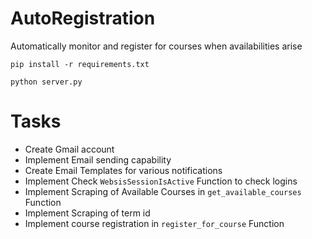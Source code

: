 # AutoRegistration
Automatically monitor and register for courses when availabilities arise

```pip install -r requirements.txt```

```python server.py```

# Tasks 
* Create Gmail account 
* Implement Email sending capability 
* Create Email Templates for various notifications 
* Implement Check ```WebsisSessionIsActive``` Function to check logins
* Implement Scraping of Available Courses in ```get_available_courses``` Function  
* Implement Scraping of term id
* Implement course registration in ```register_for_course``` Function 